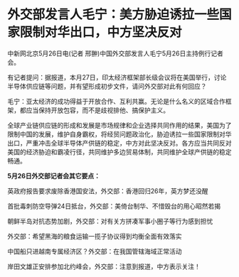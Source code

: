 # 外交部发言人毛宁：美方胁迫诱拉一些国家限制对华出口，中方坚决反对

中新网北京5月26日电(记者 邢翀)中国外交部发言人毛宁5月26日主持例行记者会。

有记者提问：据报道，本月27日，印太经济框架部长级会议将在美国举行，讨论半导体供应链等问题，并有望形成初步文件，请问外交部对此有何回应？

毛宁：亚太经济的成功得益于开放合作、互利共赢。无论是什么名义的区域合作框架，都应当保持开放包容，而不是歧视排他、搞保护主义。

全球产业链供应链的形成和发展是市场规律和企业选择共同作用的结果，美国为了限制中国的发展，维护自身霸权，将经贸问题政治化，胁迫诱拉一些国家限制对华出口，严重冲击全球半导体产供链的稳定，中方对此坚决反对。各方应当共同反对美国的经济胁迫和霸凌行径，共同维护多边贸易体制，共同维护全球产供链的稳定畅通。

**5月26日外交部记者会其它要点：**

英政府报告要求废除香港国安法，外交部：香港回归26年，英方梦还没醒

首批毒刺防空导弹24日抵台，外交部：美倚台制华、不惜毁台的用心昭然若揭

朝鲜半岛对抗态势加剧，外交部：对有关方拼凑军事小圈子等行为感到担忧

外交部：希望黑海的粮食运输一揽子协议得到均衡全面有效落实

中国船只进越南专属经济区？外交部：在我国管辖海域正常活动

岸田文雄正安排参加北约峰会，外交部：注意到报道，中方表示关注！

